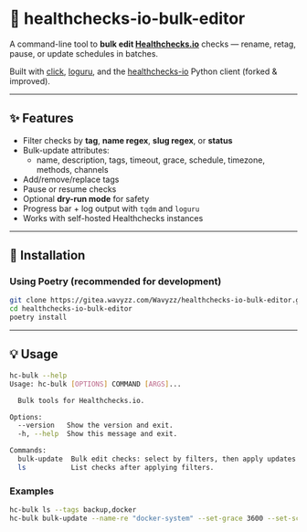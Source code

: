 # 🧰 healthchecks-io-bulk-editor

A command-line tool to **bulk edit [Healthchecks.io](https://healthchecks.io)** checks — rename, retag, pause, or update schedules in batches.

Built with [click](https://click.palletsprojects.com/), [loguru](https://github.com/Delgan/loguru`), and the [healthchecks-io](https://github.com/andrewthetechie/py-healthchecks.io) Python client (forked & improved).

---

## ✨ Features

- Filter checks by **tag**, **name regex**, **slug regex**, or **status**
- Bulk-update attributes:
  - name, description, tags, timeout, grace, schedule, timezone, methods, channels
- Add/remove/replace tags
- Pause or resume checks
- Optional **dry-run mode** for safety
- Progress bar + log output with `tqdm` and `loguru`
- Works with self-hosted Healthchecks instances

---

## 🚀 Installation

### Using Poetry (recommended for development)
```bash
git clone https://gitea.wavyzz.com/Wavyzz/healthchecks-io-bulk-editor.git
cd healthchecks-io-bulk-editor
poetry install
````

---

## 💡 Usage

```bash
hc-bulk --help
Usage: hc-bulk [OPTIONS] COMMAND [ARGS]...

  Bulk tools for Healthchecks.io.

Options:
  --version   Show the version and exit.
  -h, --help  Show this message and exit.

Commands:
  bulk-update  Bulk edit checks: select by filters, then apply updates...
  ls           List checks after applying filters.
```

### Examples

```bash
hc-bulk ls --tags backup,docker
hc-bulk bulk-update --name-re "docker-system" --set-grace 3600 --set-schedule "30 3 * * 0"
```
